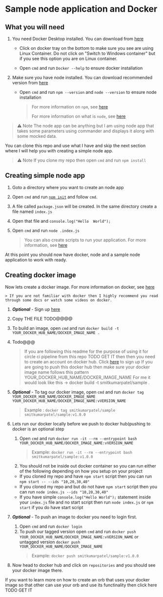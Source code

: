 # Sample node application and Docker

## What you will need

1. You need Docker Desktop installed. You can download from [here](https://www.docker.com/get-started/)

   - Click on docker tray on the bottom to make sure you see are using Linux Container. Do not click on "Switch to Windows container" but if you see this option you are on Linux container.

   - Open `cmd` and run `Docker --help` to ensure docker installation

2. Make sure you have node installed. You can download recommended version from [here](https://nodejs.org/en/)

   - Open `cmd` and run `npm --version` and `node --version` to ensure node installation

        > For more information on `npm`, see [here](https://nodejs.org/en/knowledge/getting-started/npm/what-is-npm/)
        >
        > For more information on what is `node`, see [here](https://www.codecademy.com/article/what-is-node)

> ⚠️ Note
> The node app can be anything but I am using node app that takes some parameters using commander and displays it along with some mocked data.

You can clone this repo and use what I have and skip the next section where I will help you with creating a simple node app.

> ⚠️ Note
> If you clone my repo then open `cmd` and run `npm install`

## Creating simple node app

1. Goto a directory where you want to create an node app
2. Open `cmd` and run [`npm init`](https://docs.npmjs.com/cli/v8/commands/npm-init) and follow `cmd`.
3. A file called `package.json` will be created. In the same directory create a file named `index.js`
4. Open that file and `console.log("Hello  World");`
5. Open `cmd` and run `node .index.js`

    > You can also create scripts to run your application. For more information, see [here](https://docs.npmjs.com/cli/v8/using-npm/scripts)

At this point you should now have docker, node and a sample node application to work with ready.

## Creating docker image

Now lets create a docker image. For more information on docker, see [here](https://docs.docker.com/get-started/overview/)

    > If you are not familiar with docker then I highly recommend you read through some docs or watch some videos on docker.

1. **_Optional_** - Sign up [here](https://hub.docker.com/signup)

2. Copy THE FILE TODO@@@@

3. To build an image, open `cmd` and run `docker build -t YOUR_DOCKER_HUB_NAME/DOCKER_IMAGE_NAME .`

4. Todo@@@

    > If you are following this readme for the purpose of using it for circle ci pipeline from this repo TODO GET IT then then you need to create an account on docker hub. Click [here](https://hub.docker.com/signup) to sign up
    If you are going to push this docker hub then make sure your docker image name follows this pattern YOUR_DOCKER_HUB_NAME/DOCKER_IMAGE_NAME
    For me it would look like this ->  docker build -t smitkumarpatel/sample .

5. **_Optional_** - To tag our docker image, open `cmd` and run `docker tag YOUR_DOCKER_HUB_NAME/DOCKER_IMAGE_NAME YOUR_DOCKER_HUB_NAME/DOCKER_IMAGE_NAME:vVERSION_NAME`

    > Example : `docker tag smitkumarpatel/sample smitkumarpatel/sample:v1.0.0`

6. Lets run our docker locally before we push to docker hub(pushing to docker is an optional step
    1. Open `cmd` and run `docker run -it --rm --entrypoint bash YOUR_DOCKER_HUB_NAME/DOCKER_IMAGE_NAME:vVERSION_NAME`
        > Example: `docker run -it --rm --entrypoint bash smitkumarpatel/sample:v1.0.0`
    2. You should not be inside out docker container so you can run either of the following depending on how you setup on your project
    - If you cloned my repo and have `npm start` script then you can run `npm start -- --ids "10,20,30,40"`
    - If you cloned my repo and but do not have `npm start` script then you can run `node index.js --ids "10,20,30,40"`
    - If you have simple `console.log("Hello World");` statement inside your `index.js` file and no start script then run `node index.js` or `npm start` if you do have start script

7. **_Optional_** - To push an image to docker you need to login first.
    1. Open `cmd` and  run `docker login`
    2. To push our tagged version open `cmd` and run `docker push YOUR_DOCKER_HUB_NAME/DOCKER_IMAGE_NAME:vVERSION_NAME` or untagged version `docker push YOUR_DOCKER_HUB_NAME/DOCKER_IMAGE_NAME`
        > Example: `docker push smitkumarpatel/sample:v1.0.0`

8. Now head to docker hub and click on `repositories` and you should see your docker image there.

If you want to learn more on how to create an orb that uses your docker image so that other can use your orb and use its functinality then click here TODO GET IT
